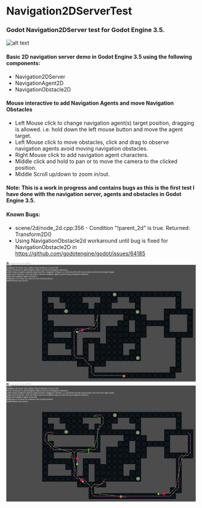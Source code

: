 # Navigation2DServerTest
### Godot Navigation2DServer test for Godot Engine 3.5.

![alt text](assets/images/screen_shots/Navigation2DServerTest_gif_8_15_2022.gif)

#### Basic 2D navigation server demo in Godot Engine 3.5 using the following components:
- Navigation2DServer
- NavigationAgent2D
- NavigationObstacle2D

#### Mouse interactive to add Navigation Agents and move Navigation Obstacles
- Left Mouse click to change navigation agent(s) target position, dragging is allowed. i.e. hold down the left mouse button and move the agent target.
- Left Mouse click to move obstacles, click and drag to observe navigation agents avoid moving navigation obstacles.
- Right Mouse click to add navigation agent characters.
- Middle click and hold to pan or to move the camera to the clicked position.
- Middle Scroll up/down to zoom in/out.

#### Note: This is a work in progress and contains bugs as this is the first test I have done with the navigation server, agents and obstacles in Godot Engine 3.5.

#### Known Bugs:
- scene/2d/node_2d.cpp:356 - Condition "!parent_2d" is true. Returned: Transform2D()
- Using NavigationObstacle2d workaround until bug is fixed for NavigationObstacle2D in https://github.com/godotengine/godot/issues/64185

![alt text](assets/images/screen_shots/Navigation2DServerTest1.jpg)
![alt text](assets/images/screen_shots/Navgation2DServerTest2.jpg)
